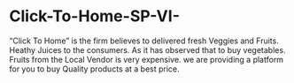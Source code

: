 # Click-To-Home-SP-VI-
“Click To Home” is the firm believes to delivered fresh Veggies and Fruits. Heathy Juices to the consumers. As it has observed that to buy vegetables. Fruits from the Local Vendor is very expensive. we are providing a platform for you to buy Quality products at a best price. 
